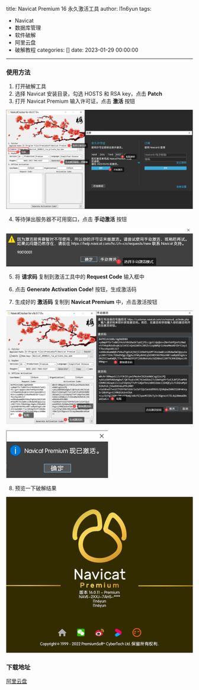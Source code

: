 title: Navicat Premium 16 永久激活工具
author: l1n6yun
tags: 
 - Navicat
 - 数据库管理
 - 软件破解
 - 阿里云盘
 - 破解教程
categories: []
date: 2023-01-29 00:00:00
---
### 使用方法

1. 打开破解工具
2. 选择 Navicat 安装目录，勾选 HOSTS 和 RSA key，点击 **Patch**
3. 打开 Navicat Premium 输入许可证，点击 **激活** 按钮

 ![upload successful](/images/pasted-52.png)

4. 等待弹出服务器不可用窗口，点击 **手动激活** 按钮

 ![upload successful](/images/pasted-53.png)

5. 将 **请求码** 复制到激活工具中的 **Request Code** 输入框中

6. 点击 **Generate Activation Code!** 按钮，生成激活码

7. 生成好的 **激活码** 复制到 **Navicat Premium** 中，点击激活按钮

 ![upload successful](/images/pasted-54.png)

 ![upload successful](/images/pasted-56.png)

8. 预览一下破解结果

![upload successful](/images/pasted-55.png)

### 下载地址

[阿里云盘](https://www.aliyundrive.com/)